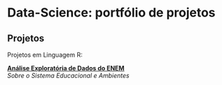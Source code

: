 # Data-Science: portfólio de projetos

## Projetos

Projetos em Linguagem R:

[**Análise Exploratória de Dados do
ENEM**](https://github.com/KenzoBH/Data-Science/blob/main/ENEM/ENEM.md)   
*Sobre o Sistema Educacional e Ambientes*

